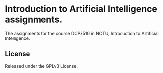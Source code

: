 Introduction to Artificial Intelligence assignments.
====================================

The assignments for the course DCP3510 in NCTU,
Introduction to Artificial Intelligence.

License
-------

Released under the GPLv3 License.
